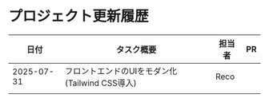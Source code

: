 # プロジェクト更新履歴

| 日付       | タスク概要                                      | 担当者 | PR  |
| ---------- | ----------------------------------------------- | ------ | --- |
| 2025-07-31 | フロントエンドのUIをモダン化 (Tailwind CSS導入) | Reco   |     |
|            |                                                 |        |     |
